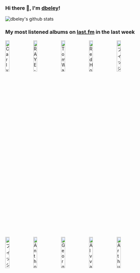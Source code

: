 ### Hi there 👋, I'm [dbeley](https://dbeley.ovh/en)!

![dbeley's github stats](https://github-readme-stats.vercel.app/api?username=dbeley)

### My most listened albums on [last.fm](https://www.last.fm/user/d_beley) in the last week

[<img src='https://lastfm.freetls.fastly.net/i/u/300x300/fa8aa6b3a9381871d7b0050f0dd2155a.jpg' width='16%' height='16%' alt='Carly Rae Jepsen - The Loveliest Time'>](https://www.last.fm/music/carly%2brae%2bjepsen/the%2bloveliest%2btime)&nbsp;
[<img src='https://lastfm.freetls.fastly.net/i/u/300x300/0826597706dda15caa049c088de2beb5.jpg' width='16%' height='16%' alt='RAYE - My 21st Century Blues.'>](https://www.last.fm/music/raye/my%2b21st%2bcentury%2bblues.)&nbsp;
[<img src='https://lastfm.freetls.fastly.net/i/u/300x300/e8031cdb6ec14a908ca2be5afa2c0de9.png' width='16%' height='16%' alt='Tom Waits - Swordfishtrombones'>](https://www.last.fm/music/tom%2bwaits/swordfishtrombones)&nbsp;
[<img src='https://lastfm.freetls.fastly.net/i/u/300x300/c854bd8b109948a2b882d7b97b042583.jpg' width='16%' height='16%' alt='Red Hot Chili Peppers - Mothers Milk'>](https://www.last.fm/music/red%2bhot%2bchili%2bpeppers/mother%2527s%2bmilk)&nbsp;
[<img src='https://lastfm.freetls.fastly.net/i/u/300x300/67c653a505cd682cd24b778b0fd6df2e.jpg' width='16%' height='16%' alt='フィッシュマンズ - 98.12.28 男達の別れ'>](https://www.last.fm/music/%25e3%2583%2595%25e3%2582%25a3%25e3%2583%2583%25e3%2582%25b7%25e3%2583%25a5%25e3%2583%259e%25e3%2583%25b3%25e3%2582%25ba/98.12.28%2b%25e7%2594%25b7%25e9%2581%2594%25e3%2581%25ae%25e5%2588%25a5%25e3%2582%258c)&nbsp;
<br>
[<img src='https://lastfm.freetls.fastly.net/i/u/300x300/8d78e5053766a80a332db77e7d77c389.jpg' width='16%' height='16%' alt='フィッシュマンズ - 空中キャンプ'>](https://www.last.fm/music/%25e3%2583%2595%25e3%2582%25a3%25e3%2583%2583%25e3%2582%25b7%25e3%2583%25a5%25e3%2583%259e%25e3%2583%25b3%25e3%2582%25ba/%25e7%25a9%25ba%25e4%25b8%25ad%25e3%2582%25ad%25e3%2583%25a3%25e3%2583%25b3%25e3%2583%2597)&nbsp;
[<img src='https://lastfm.freetls.fastly.net/i/u/300x300/95ace199263d4863c8b5f2df89729c19.png' width='16%' height='16%' alt='Anthony Braxton - For Alto'>](https://www.last.fm/music/anthony%2bbraxton/for%2balto)&nbsp;
[<img src='https://lastfm.freetls.fastly.net/i/u/300x300/a709955397d8de6ae79199db498725e6.jpg' width='16%' height='16%' alt='George Clanton - Slide'>](https://www.last.fm/music/george%2bclanton/slide)&nbsp;
[<img src='https://lastfm.freetls.fastly.net/i/u/300x300/e41b308ca8a94f72e26a79320a3bf313.jpg' width='16%' height='16%' alt='Alvvays - Blue Rev'>](https://www.last.fm/music/alvvays/blue%2brev)&nbsp;
[<img src='https://lastfm.freetls.fastly.net/i/u/300x300/b36a65a78aa0d0b27cb8c83b2e5cd4e6.png' width='16%' height='16%' alt='Arthur Russell - World of Echo'>](https://www.last.fm/music/arthur%2brussell/world%2bof%2becho)&nbsp;
<br>

